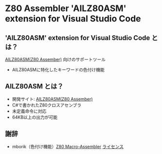 # Z80 Assembler 'AILZ80ASM' extension for Visual Studio Code

## 'AILZ80ASM' extension for Visual Studio Code とは？
[AILZ80ASM(Z80 Assember)](https://github.com/AILight/AILZ80ASM) 向けのサポートツール
- AILZ80ASMに特化したキーワードの色付け機能

## AILZ80ASM とは？
- 開発サイト: [AILZ80ASM(Z80 Assember)](https://github.com/AILight/AILZ80ASM)
- C#で書かれたZ80クロスアセンブラ
- 未定義命令に対応
- 64KB以上の出力が可能

## 謝辞
- mborik（色付け機能）[Z80 Macro-Assembler](https://github.com/mborik/z80-macroasm-vscode) [ライセンス](https://github.com/mborik/z80-macroasm-vscode/blob/main/LICENSE)
